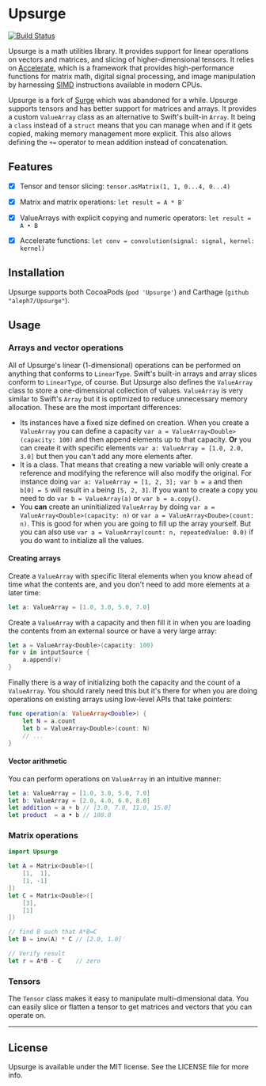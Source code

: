 # Upsurge

[![Build Status](https://travis-ci.org/aleph7/Upsurge.svg?branch=master)](https://travis-ci.org/aleph7/Upsurge)

Upsurge is a math utilities library. It provides support for linear operations on vectors and matrices, and slicing of higher-dimensional tensors. It relies on [Accelerate](https://developer.apple.com/library/mac/documentation/Accelerate/Reference/AccelerateFWRef/index.html#//apple_ref/doc/uid/TP40009465), which is a framework that provides high-performance functions for matrix math, digital signal processing, and image manipulation by harnessing [SIMD](http://en.wikipedia.org/wiki/SIMD) instructions available in modern CPUs.

Upsurge is a fork of [Surge](https://github.com/mattt/Surge) which was abandoned for a while. Upsurge supports tensors and has better support for matrices and arrays. It provides a custom `ValueArray` class as an alternative to Swift's built-in `Array`. It being a `class` instead of a `struct` means that you can manage when and if it gets copied, making memory management more explicit. This also allows defining the `+=` operator to mean addition instead of concatenation.


## Features

- [x] Tensor and tensor slicing: `tensor.asMatrix(1, 1, 0...4, 0...4)`
- [x] Matrix and matrix operations: `let result = A * B′`
- [x] ValueArrays with explicit copying and numeric operators: `let result = A • B`
- [x] Accelerate functions: `let conv = convolution(signal: signal, kernel: kernel)`


## Installation

Upsurge supports both CocoaPods (`pod 'Upsurge'`) and Carthage (`github "aleph7/Upsurge"`). 


## Usage

### Arrays and vector operations

All of Upsurge's linear (1-dimensional) operations can be performed on anything that conforms to `LinearType`. Swift's built-in arrays and array slices conform to `LinearType`, of course. But Upsurge also defines the `ValueArray` class to store a one-dimensional collection of values. `ValueArray` is very similar to Swift's `Array` but it is optimized to reduce unnecessary memory allocation. These are the most important differences:
* Its instances have a fixed size defined on creation. When you create a `ValueArray` you can define a capacity `var a = ValueArray<Double>(capacity: 100)` and then append elements up to that capacity. **Or** you can create it with specific elements `var a: ValueArray = [1.0, 2.0, 3.0]` but then you can't add any more elements after.
* It is a class. That means that creating a new variable will only create a reference and modifying the reference will also modify the original. For instance doing `var a: ValueArray = [1, 2, 3]; var b = a` and then `b[0] = 5` will result in `a` being `[5, 2, 3]`. If you want to create a copy you need to do `var b = ValueArray(a)` or `var b = a.copy()`.
* You **can** create an uninitialized `ValueArray` by doing `var a = ValueArray<Double>(capacity: n)` or `var a = ValueArray<Doube>(count: n)`. This is good for when you are going to fill up the array yourself. But you can also use `var a = ValueArray(count: n, repeatedValue: 0.0)` if you do want to initialize all the values.

#### Creating arrays

Create a `ValueArray` with specific literal elements when you know ahead of time what the contents are, and you don't need to add more elements at a later time:
```swift
let a: ValueArray = [1.0, 3.0, 5.0, 7.0]
```

Create a `ValueArray` with a capacity and then fill it in when you are loading the contents from an external source or have a very large array:
```swift
let a = ValueArray<Double>(capacity: 100)
for v in intputSource {
    a.append(v)
}
```

Finally there is a way of initializing both the capacity and the count of a `ValueArray`. You should rarely need this but it's there for when you are doing operations on existing arrays using low-level APIs that take pointers:
```swift
func operation(a: ValueArray<Double>) {
    let N = a.count
    let b = ValueArray<Double>(count: N)
    // ...
}
```

#### Vector arithmetic

You can perform operations on `ValueArray` in an intuitive manner:
```swift
let a: ValueArray = [1.0, 3.0, 5.0, 7.0]
let b: ValueArray = [2.0, 4.0, 6.0, 8.0]
let addition = a + b // [3.0, 7.0, 11.0, 15.0]
let product  = a • b // 100.0

```


### Matrix operations

```swift
import Upsurge

let A = Matrix<Double>([
    [1,  1],
    [1, -1]
])
let C = Matrix<Double>([
    [3],
    [1]
])

// find B such that A*B=C
let B = inv(A) * C // [2.0, 1.0]′

// Verify result
let r = A*B - C    // zero   
```


### Tensors

The `Tensor` class makes it easy to manipulate multi-dimensional data. You can easily slice or flatten a tensor to get matrices and vectors that you can operate on.


---

## License

Upsurge is available under the MIT license. See the LICENSE file for more info.
